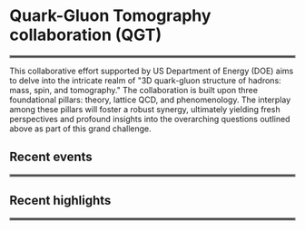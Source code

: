 ---
---

# Quark-Gluon Tomography collaboration (QGT)
<hr style="border:2px solid gray">
This collaborative effort supported by US Department of Energy (DOE) aims to delve into the intricate realm of "3D quark-gluon structure of hadrons: mass, spin, and tomography." The collaboration is built upon three foundational pillars: theory, lattice QCD, and phenomenology. The interplay among these pillars will foster a robust synergy, ultimately yielding fresh perspectives and profound insights into the overarching questions outlined above as part of this grand challenge.


## Recent events
<hr style="border:2px solid gray">


## Recent highlights
<hr style="border:2px solid gray">

